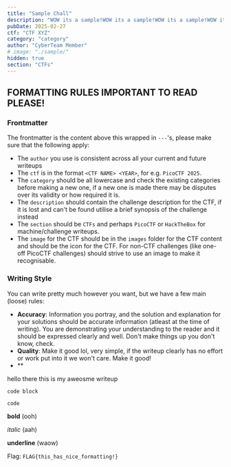 ```yaml
---
title: "Sample Chall"
description: "WOW its a sample!WOW its a sample!WOW its a sample!WOW its a sample!WOW its a sample!WOW its a sample!WOW its a sample!WOW its a sample!WOW its a sample!WOW its a sample!WOW its a sample!WOW its a sample!WOW its a sample!WOW its a sample!WOW its a sample!WOW its a sample!WOW its a sample!WOW its a sample!WOW its a sample!WOW its a sample!WOW its a sample!WOW its a sample!WOW its a sample!WOW its a sample!WOW its a sample!WOW its a sample!WOW its a sample!WOW its a sample!WOW its a sample!WOW its a sample!WOW its a sample!WOW its a sample!WOW its a sample!WOW its a sample!WOW its a sample!WOW its a sample!WOW its a sample!WOW its a sample!WOW its a sample!WOW its a sample!"
pubDate: 2025-02-27
ctf: "CTF XYZ"
category: "category"
author: "CyberTeam Member"
# image: "./sample/"
hidden: true
section: "CTFs"
---
```


## FORMATTING RULES IMPORTANT TO READ PLEASE!

### Frontmatter

The frontmatter is the content above this wrapped in `---`'s, please make sure that the following apply:
- The `author` you use is consistent across all your current and future writeups
- The `ctf` is in the format `<CTF NAME> <YEAR>`, for e.g. `PicoCTF 2025`.
- The `category` should be all lowercase and check the existing categories before making a new one, if a new one is made there may be disputes over its validity or how required it is.
- The `description` should contain the challenge description for the CTF, if it is lost and can't be found utilise a brief synopsis of the challenge instead
- The `section` should be `CTFs` and perhaps `PicoCTF` or `HackTheBox` for machine/challenge writeups.
- The `image` for the CTF should be in the `images` folder for the CTF content and should be the icon for the CTF. For non-CTF challenges (like one-off PicoCTF challenges) should strive to use an image to make it recognisable.

### Writing Style
You can write pretty much however you want, but we have a few main (loose) rules:
- **Accuracy**: Information you portray, and the solution and explanation for your solutions should be accurate information (atleast at the time of writing). You are demonstrating your understanding to the reader and it should be expressed clearly and well. Don't make things up you don't know, check.
- **Quality**: Make it good lol, very simple, if the writeup clearly has no effort or work put into it we won't care. Make it good!
- **

hello there this is my aweosme writeup
```
code block
```

`code`

**bold** (ooh)

*italic* (aah)

__underline__ (waow)

Flag: `FLAG{this_has_nice_formatting!}`




